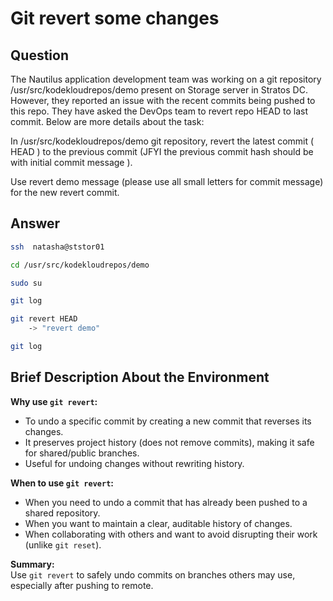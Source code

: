 # Git revert some changes

## Question

The Nautilus application development team was working on a git repository /usr/src/kodekloudrepos/demo present on Storage server in Stratos DC. However, they reported an issue with the recent commits being pushed to this repo. They have asked the DevOps team to revert repo HEAD to last commit. Below are more details about the task:

In /usr/src/kodekloudrepos/demo git repository, revert the latest commit ( HEAD ) to the previous commit (JFYI the previous commit hash should be with initial commit message ).

Use revert demo message (please use all small letters for commit message) for the new revert commit.

## Answer


```bash
ssh  natasha@ststor01

cd /usr/src/kodekloudrepos/demo

sudo su

git log

git revert HEAD
    -> "revert demo"

git log
```

## Brief Description About the Environment

**Why use `git revert`:**
- To undo a specific commit by creating a new commit that reverses its changes.
- It preserves project history (does not remove commits), making it safe for shared/public branches.
- Useful for undoing changes without rewriting history.

**When to use `git revert`:**
- When you need to undo a commit that has already been pushed to a shared repository.
- When you want to maintain a clear, auditable history of changes.
- When collaborating with others and want to avoid disrupting their work (unlike `git reset`).

**Summary:**  
Use `git revert` to safely undo commits on branches others may use, especially after pushing to remote.




